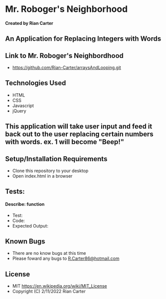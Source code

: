 # Mr. Roboger's Neighborhood

#### Created by Rian Carter

## An Application for Replacing Integers with Words

## Link to Mr. Roboger's Neighbordhood

* https://github.com/Rian-Carter/arraysAndLooping.git

## Technologies Used

* HTML
* CSS
* Javascript
* jQuery

## This application will take user input and feed it back out to the user replacing certain numbers with words. ex. 1 will become "Beep!"

## Setup/Installation Requirements

* Clone this repository to your desktop
* Open index.html in a browser

## Tests:

#### Describe: function

* Test:
* Code: 
* Expected Output: 


## Known Bugs

* There are no know bugs at this time
* Please foward any bugs to R.Carter86@hotmail.com

## License

* MIT https://en.wikipedia.org/wiki/MIT_License
* Copyright (C) 2/11/2022 Rian Carter